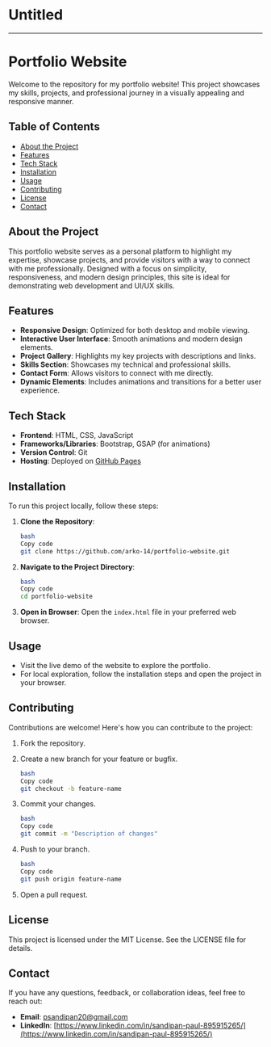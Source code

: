 # Untitled

---

# Portfolio Website

Welcome to the repository for my portfolio website! This project showcases my skills, projects, and professional journey in a visually appealing and responsive manner.

## Table of Contents

- [About the Project](https://www.notion.so/171ee6f1683180608dfef1402f828d7b?pvs=21)
- [Features](https://www.notion.so/171ee6f1683180608dfef1402f828d7b?pvs=21)
- [Tech Stack](https://www.notion.so/171ee6f1683180608dfef1402f828d7b?pvs=21)
- [Installation](https://www.notion.so/171ee6f1683180608dfef1402f828d7b?pvs=21)
- [Usage](https://www.notion.so/171ee6f1683180608dfef1402f828d7b?pvs=21)
- [Contributing](https://www.notion.so/171ee6f1683180608dfef1402f828d7b?pvs=21)
- [License](https://www.notion.so/171ee6f1683180608dfef1402f828d7b?pvs=21)
- [Contact](https://www.notion.so/171ee6f1683180608dfef1402f828d7b?pvs=21)

## About the Project

This portfolio website serves as a personal platform to highlight my expertise, showcase projects, and provide visitors with a way to connect with me professionally. Designed with a focus on simplicity, responsiveness, and modern design principles, this site is ideal for demonstrating web development and UI/UX skills.

## Features

- **Responsive Design**: Optimized for both desktop and mobile viewing.
- **Interactive User Interface**: Smooth animations and modern design elements.
- **Project Gallery**: Highlights my key projects with descriptions and links.
- **Skills Section**: Showcases my technical and professional skills.
- **Contact Form**: Allows visitors to connect with me directly.
- **Dynamic Elements**: Includes animations and transitions for a better user experience.

## Tech Stack

- **Frontend**: HTML, CSS, JavaScript
- **Frameworks/Libraries**: Bootstrap, GSAP (for animations)
- **Version Control**: Git
- **Hosting**: Deployed on [GitHub Pages](https://github.com/arko-14/portfolio-website)

## Installation

To run this project locally, follow these steps:

1. **Clone the Repository**:
    
    ```bash
    bash
    Copy code
    git clone https://github.com/arko-14/portfolio-website.git
    
    ```
    
2. **Navigate to the Project Directory**:
    
    ```bash
    bash
    Copy code
    cd portfolio-website
    
    ```
    
3. **Open in Browser**:
Open the `index.html` file in your preferred web browser.

## Usage

- Visit the live demo of the website to explore the portfolio.
- For local exploration, follow the installation steps and open the project in your browser.

## Contributing

Contributions are welcome! Here's how you can contribute to the project:

1. Fork the repository.
2. Create a new branch for your feature or bugfix.
    
    ```bash
    bash
    Copy code
    git checkout -b feature-name
    
    ```
    
3. Commit your changes.
    
    ```bash
    bash
    Copy code
    git commit -m "Description of changes"
    
    ```
    
4. Push to your branch.
    
    ```bash
    bash
    Copy code
    git push origin feature-name
    
    ```
    
5. Open a pull request.

## License

This project is licensed under the MIT License. See the LICENSE file for details.

## Contact

If you have any questions, feedback, or collaboration ideas, feel free to reach out:

- **Email**: psandipan20@gmail.com
- **LinkedIn**: [https://www.linkedin.com/in/sandipan-paul-895915265/](https://www.linkedin.com/in/sandipan-paul-895915265/)
